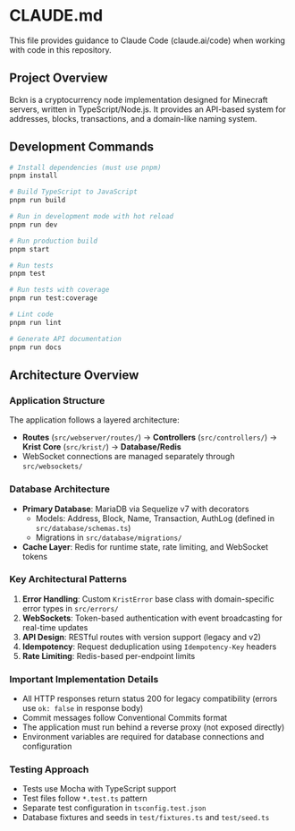 # CLAUDE.md

This file provides guidance to Claude Code (claude.ai/code) when working with code in this repository.

## Project Overview

Bckn is a cryptocurrency node implementation designed for Minecraft servers, written in TypeScript/Node.js. It provides an API-based system for addresses, blocks, transactions, and a domain-like naming system.

## Development Commands

```bash
# Install dependencies (must use pnpm)
pnpm install

# Build TypeScript to JavaScript
pnpm run build

# Run in development mode with hot reload
pnpm run dev

# Run production build
pnpm start

# Run tests
pnpm test

# Run tests with coverage
pnpm run test:coverage

# Lint code
pnpm run lint

# Generate API documentation
pnpm run docs
```

## Architecture Overview

### Application Structure
The application follows a layered architecture:
- **Routes** (`src/webserver/routes/`) → **Controllers** (`src/controllers/`) → **Krist Core** (`src/krist/`) → **Database/Redis**
- WebSocket connections are managed separately through `src/websockets/`

### Database Architecture
- **Primary Database**: MariaDB via Sequelize v7 with decorators
  - Models: Address, Block, Name, Transaction, AuthLog (defined in `src/database/schemas.ts`)
  - Migrations in `src/database/migrations/`
- **Cache Layer**: Redis for runtime state, rate limiting, and WebSocket tokens

### Key Architectural Patterns
1. **Error Handling**: Custom `KristError` base class with domain-specific error types in `src/errors/`
2. **WebSockets**: Token-based authentication with event broadcasting for real-time updates
3. **API Design**: RESTful routes with version support (legacy and v2)
4. **Idempotency**: Request deduplication using `Idempotency-Key` headers
5. **Rate Limiting**: Redis-based per-endpoint limits

### Important Implementation Details
- All HTTP responses return status 200 for legacy compatibility (errors use `ok: false` in response body)
- Commit messages follow Conventional Commits format
- The application must run behind a reverse proxy (not exposed directly)
- Environment variables are required for database connections and configuration

### Testing Approach
- Tests use Mocha with TypeScript support
- Test files follow `*.test.ts` pattern
- Separate test configuration in `tsconfig.test.json`
- Database fixtures and seeds in `test/fixtures.ts` and `test/seed.ts`